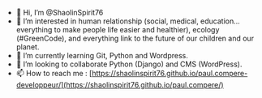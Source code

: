 - 👋 Hi, I’m @ShaolinSpirit76 
- 👀 I’m interested in human relationship (social, medical, education... everything to make people life easier and healthier), ecology (#GreenCode), and everything link to the future of our children and our planet.
- 🌱 I’m currently learning Git, Python and Wordpress.
- 💞️ I’m looking to collaborate Python (Django) and CMS (WordPress).
- 📫 How to reach me : [https://shaolinspirit76.github.io/paul.compere-developpeur/](https://shaolinspirit76.github.io/paul.compere/)

<!---
ShaolinSpirit76/ShaolinSpirit76 is a ✨ special ✨ repository because its `README.md` (this file) appears on your GitHub profile.
You can click the Preview link to take a look at your changes.
--->
